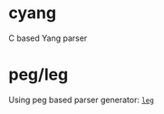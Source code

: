 # cyang
C based Yang parser

# peg/leg

Using peg based parser generator: [`leg`](http://piumarta.com/software/peg)
